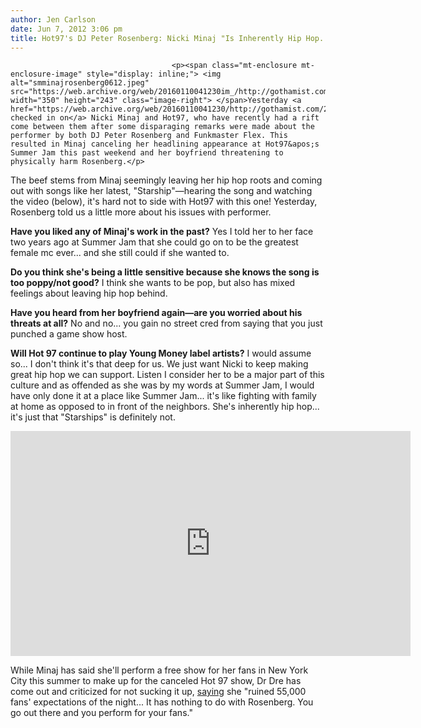 ```yaml
---
author: Jen Carlson
date: Jun 7, 2012 3:06 pm
title: Hot97's DJ Peter Rosenberg: Nicki Minaj "Is Inherently Hip Hop... It's Just That Starships Is Not"
---
```


	
										<p><span class="mt-enclosure mt-enclosure-image" style="display: inline;"> <img alt="smminajrosenberg0612.jpeg" src="https://web.archive.org/web/20160110041230im_/http://gothamist.com/attachments/arts_jen/smminajrosenberg0612.jpeg" width="350" height="243" class="image-right"> </span>Yesterday <a href="https://web.archive.org/web/20160110041230/http://gothamist.com/2012/06/06/time_to_catch_up_on_the_nicki_minaj.php">we checked in on</a> Nicki Minaj and Hot97, who have recently had a rift come between them after some disparaging remarks were made about the performer by both DJ Peter Rosenberg and Funkmaster Flex. This resulted in Minaj canceling her headlining appearance at Hot97&apos;s Summer Jam this past weekend and her boyfriend threatening to physically harm Rosenberg.</p>

<p>The beef stems from Minaj seemingly leaving her hip hop roots and coming out with songs like her latest, &quot;Starship&quot;&#x2014;hearing the song and watching the video (below), it&apos;s hard not to side with Hot97 with this one! Yesterday, Rosenberg told us a little more about his issues with performer.</p>

<p><strong>Have you liked any of Minaj&apos;s work in the past?</strong> Yes I told her to her face two years ago at Summer Jam that she could go on to be the greatest female mc ever... and she still could if she wanted to.</p>

<p><strong>Do you think she&apos;s being a little sensitive because she knows the song is too poppy/not good?</strong> I think she wants to be pop, but also has mixed feelings about leaving hip hop behind.</p>

<p><strong>Have you heard from her boyfriend again&#x2014;are you worried about his threats at all?</strong> No and no... you gain no street cred from saying that you just punched a game show host.</p>

<p><strong>Will Hot 97 continue to play Young Money label artists?</strong> I would assume so... I don&apos;t think it&apos;s that deep for us. We just want Nicki to keep making great hip hop we can support. Listen I consider her to be a major part of this culture and as offended as she was by my words at Summer Jam, I would have only done it at a place like Summer Jam... it&apos;s like fighting with family at home as opposed to in front of the neighbors. She&apos;s inherently hip hop... it&apos;s just that &quot;Starships&quot; is definitely not.</p>

<p><iframe width="640" height="360" src="https://web.archive.org/web/20160110041230if_/http://www.youtube.com/embed/SeIJmciN8mo" frameborder="0" allowfullscreen></iframe></p>

<p>While Minaj has said she&apos;ll perform a free show for her fans in New York City this summer to make up for the canceled Hot 97 show, Dr Dre has come out and criticized for not sucking it up, <a href="https://web.archive.org/web/20160110041230/http://www.digitalspy.com/music/news/a385915/dr-dre-nicki-minaj-ruined-concert-for-her-fans-by-canceling.html">saying</a> she &quot;ruined 55,000 fans&apos; expectations of the night... It has nothing to do with Rosenberg. You go out there and you perform for your fans.&quot;</p>					
										
									
				